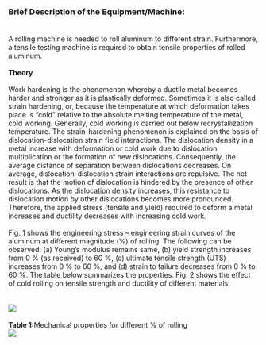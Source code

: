 ### <b>Brief Description of the Equipment/Machine: </b><br><br>
A rolling machine is needed to roll aluminum to different strain. Furthermore, a tensile testing machine is required to obtain tensile properties of rolled aluminum.<br><br>
<b>Theory</b><br><br>
Work hardening is the phenomenon whereby a ductile metal becomes harder and stronger as it is plastically deformed. Sometimes it is also called strain hardening, or, because the temperature at which deformation takes place is “cold” relative to the absolute melting temperature of the metal, cold working. Generally, cold working is carried out below recrystallization temperature. The strain-hardening phenomenon is explained on the basis of dislocation-dislocation strain field interactions. The dislocation density in a metal increase with deformation or cold work due to dislocation multiplication or the formation of new dislocations. Consequently, the average distance of separation between dislocations decreases. On average, dislocation-dislocation strain interactions are repulsive. The net result is that the motion of dislocation is hindered by the presence of other dislocations. As the dislocation density increases, this resistance to dislocation motion by other dislocations becomes more pronounced. Therefore, the applied stress (tensile and yield) required to deform a metal increases and ductility decreases with increasing cold work.<br><br>
Fig. 1 shows the engineering stress – engineering strain curves of the aluminum at different magnitude (%) of rolling. The following can be observed: (a) Young’s modulus remains same, (b) yield strength increases from 0 % (as received) to 60 %, (c) ultimate tensile strength (UTS) increases from 0 % to 60 %, and (d) strain to failure decreases from 0 % to 60 %. The table below summarizes the properties. Fig. 2 shows the effect of cold rolling on tensile strength and ductility of different materials.<br><br><br>
<image src="images/Fig1.PNG"><br><br>
<b>Table 1:</b>Mechanical properties for different % of rolling<br>
<image src="images/fig2.PNG">
